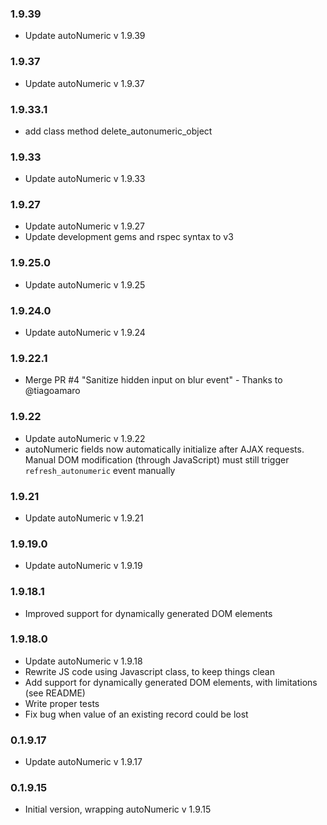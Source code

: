 ### 1.9.39

- Update autoNumeric v 1.9.39

### 1.9.37

- Update autoNumeric v 1.9.37

### 1.9.33.1

- add class method delete_autonumeric_object

### 1.9.33

- Update autoNumeric v 1.9.33

### 1.9.27

- Update autoNumeric v 1.9.27
- Update development gems and rspec syntax to v3

### 1.9.25.0

- Update autoNumeric v 1.9.25

### 1.9.24.0

- Update autoNumeric v 1.9.24

### 1.9.22.1

- Merge PR #4 "Sanitize hidden input on blur event" - Thanks to @tiagoamaro

### 1.9.22

- Update autoNumeric v 1.9.22
- autoNumeric fields now automatically initialize after AJAX requests.
Manual DOM modification (through JavaScript) must still trigger `refresh_autonumeric` event manually

### 1.9.21

- Update autoNumeric v 1.9.21

### 1.9.19.0

- Update autoNumeric v 1.9.19

### 1.9.18.1

- Improved support for dynamically generated DOM elements

### 1.9.18.0

- Update autoNumeric v 1.9.18
- Rewrite JS code using Javascript class, to keep things clean
- Add support for dynamically generated DOM elements, with limitations (see README)
- Write proper tests
- Fix bug when value of an existing record could be lost

### 0.1.9.17

- Update autoNumeric v 1.9.17

### 0.1.9.15

- Initial version, wrapping autoNumeric v 1.9.15